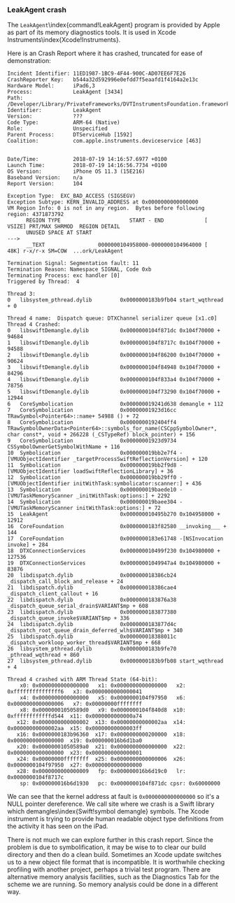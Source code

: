 ### LeakAgent crash

The `LeakAgent`\index{command!LeakAgent} program is provided by Apple as part of its memory diagnostics tools.  It is used in Xcode Instruments\index{Xcode!Instruments}.

Here is an Crash Report where it has crashed, truncated for ease of demonstration:

```
Incident Identifier: 11ED1987-1BC9-4F44-900C-AD07EE6F7E26
CrashReporter Key:   b544a32d592996e0efdd7f5eaafd1f4164a2e13c
Hardware Model:      iPad6,3
Process:             LeakAgent [3434]
Path:                /Developer/Library/PrivateFrameworks/DVTInstrumentsFoundation.framework/LeakAgent
Identifier:          LeakAgent
Version:             ???
Code Type:           ARM-64 (Native)
Role:                Unspecified
Parent Process:      DTServiceHub [1592]
Coalition:           com.apple.instruments.deviceservice [463]


Date/Time:           2018-07-19 14:16:57.6977 +0100
Launch Time:         2018-07-19 14:16:56.7734 +0100
OS Version:          iPhone OS 11.3 (15E216)
Baseband Version:    n/a
Report Version:      104

Exception Type:  EXC_BAD_ACCESS (SIGSEGV)
Exception Subtype: KERN_INVALID_ADDRESS at 0x0000000000000000
VM Region Info: 0 is not in any region.  Bytes before following region: 4371873792
      REGION TYPE                      START - END             [ VSIZE] PRT/MAX SHRMOD  REGION DETAIL
      UNUSED SPACE AT START
--->  
      __TEXT                 0000000104958000-0000000104964000 [   48K] r-x/r-x SM=COW  ...ork/LeakAgent

Termination Signal: Segmentation fault: 11
Termination Reason: Namespace SIGNAL, Code 0xb
Terminating Process: exc handler [0]
Triggered by Thread:  4

Thread 3:
0   libsystem_pthread.dylib       	0x0000000183b9fb04 start_wqthread + 0

Thread 4 name:  Dispatch queue: DTXChannel serializer queue [x1.c0]
Thread 4 Crashed:
0   libswiftDemangle.dylib        	0x0000000104f871dc 0x104f70000 + 94684
1   libswiftDemangle.dylib        	0x0000000104f8717c 0x104f70000 + 94588
2   libswiftDemangle.dylib        	0x0000000104f86200 0x104f70000 + 90624
3   libswiftDemangle.dylib        	0x0000000104f84948 0x104f70000 + 84296
4   libswiftDemangle.dylib        	0x0000000104f833a4 0x104f70000 + 78756
5   libswiftDemangle.dylib        	0x0000000104f73290 0x104f70000 + 12944
6   CoreSymbolication             	0x000000019241d638 demangle + 112
7   CoreSymbolication             	0x00000001923d16cc TRawSymbol<Pointer64>::name+ 54988 () + 72
8   CoreSymbolication             	0x0000000192404ff4 TRawSymbolOwnerData<Pointer64>::symbols_for_name(CSCppSymbolOwner*, char const*, void + 266228 (_CSTypeRef) block_pointer) + 156
9   CoreSymbolication             	0x00000001923d9734 CSSymbolOwnerGetSymbolWithName + 116
10  Symbolication                 	0x000000019bb2e7f4 -[VMUObjectIdentifier _targetProcessSwiftReflectionVersion] + 120
11  Symbolication                 	0x000000019bb2f9d8 -[VMUObjectIdentifier loadSwiftReflectionLibrary] + 36
12  Symbolication                 	0x000000019bb29ff0 -[VMUObjectIdentifier initWithTask:symbolicator:scanner:] + 436
13  Symbolication                 	0x000000019baede10 -[VMUTaskMemoryScanner _initWithTask:options:] + 2292
14  Symbolication                 	0x000000019baee304 -[VMUTaskMemoryScanner initWithTask:options:] + 72
15  LeakAgent                     	0x000000010495b270 0x104958000 + 12912
16  CoreFoundation                	0x0000000183f82580 __invoking___ + 144
17  CoreFoundation                	0x0000000183e61748 -[NSInvocation invoke] + 284
18  DTXConnectionServices         	0x000000010499f230 0x104980000 + 127536
19  DTXConnectionServices         	0x00000001049947a4 0x104980000 + 83876
20  libdispatch.dylib             	0x000000018386cb24 _dispatch_call_block_and_release + 24
21  libdispatch.dylib             	0x000000018386cae4 _dispatch_client_callout + 16
22  libdispatch.dylib             	0x0000000183876a38 _dispatch_queue_serial_drain$VARIANT$mp + 608
23  libdispatch.dylib             	0x0000000183877380 _dispatch_queue_invoke$VARIANT$mp + 336
24  libdispatch.dylib             	0x0000000183877d4c _dispatch_root_queue_drain_deferred_wlh$VARIANT$mp + 340
25  libdispatch.dylib             	0x000000018388011c _dispatch_workloop_worker_thread$VARIANT$mp + 668
26  libsystem_pthread.dylib       	0x0000000183b9fe70 _pthread_wqthread + 860
27  libsystem_pthread.dylib       	0x0000000183b9fb08 start_wqthread + 4

Thread 4 crashed with ARM Thread State (64-bit):
    x0: 0x0000000000000000   x1: 0x0000000000000000   x2: 0xfffffffffffffff6   x3: 0x0000000000000041
    x4: 0x0000000000000000   x5: 0x0000000104f97950   x6: 0x0000000000000006   x7: 0x00000000ffffffff
    x8: 0x00000001050589d0   x9: 0x0000000104f840d8  x10: 0xffffffffffffd544  x11: 0x0000000000000a74
   x12: 0x0000000000000002  x13: 0x00000000000002aa  x14: 0x00000000000002aa  x15: 0x00000000000003ff
   x16: 0x0000000183b96360  x17: 0x0000000000200000  x18: 0x0000000000000000  x19: 0x000000016b6d1ba0
   x20: 0x00000001050589a0  x21: 0x0000000000000000  x22: 0x0000000000000000  x23: 0x0000000000000001
   x24: 0x00000000ffffffff  x25: 0x0000000000000006  x26: 0x0000000104f97950  x27: 0x0000000000000000
   x28: 0x0000000000000009   fp: 0x000000016b6d19c0   lr: 0x0000000104f8717c
    sp: 0x000000016b6d1930   pc: 0x0000000104f871dc cpsr: 0x60000000
```

We can see that the kernel address at fault is `0x0000000000000000` so it's a NULL pointer dereference.
We call site where we crash is a Swift library which demangles\index{Swift!symbol demangle} symbols.  The Xcode instrument is trying to provide human readable object type definitions from the activity it has seen on the iPad.

There is not much we can explore further in this crash report.  Since the problem is due to symbolification, it may be wise to to clear our build directory and then do a clean build.  Sometimes an Xcode update switches us to a new object file format that is incompatible.  It is worthwhile checking profiling with another project, perhaps a trivial test program.  There are alternative memory analysis facilities, such as the Diagnostics Tab for the scheme we are running.
So memory analysis could be done in a different way.
